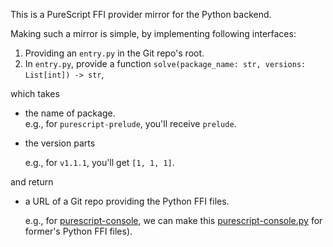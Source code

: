 This is a PureScript FFI provider mirror for the Python backend.

Making such a mirror is simple, by implementing following interfaces:
1. Providing an `entry.py` in the Git repo's root.
2. In `entry.py`, provide a function `solve(package_name: str, versions: List[int]) -> str`,

which takes

- the name of package.  
  e.g., for `purescript-prelude`, you'll receive `prelude`.

- the version parts
  
  e.g., for `v1.1.1`, you'll get `[1, 1, 1]`.

and return

- a URL of a Git repo providing the Python FFI files.

  e.g., for [purescript-console](https://github.com/purescript/purescript-console), we can make this [purescript-console.py](https://github.com/purescript-python/purescript-console.py) for former's Python FFI files).

